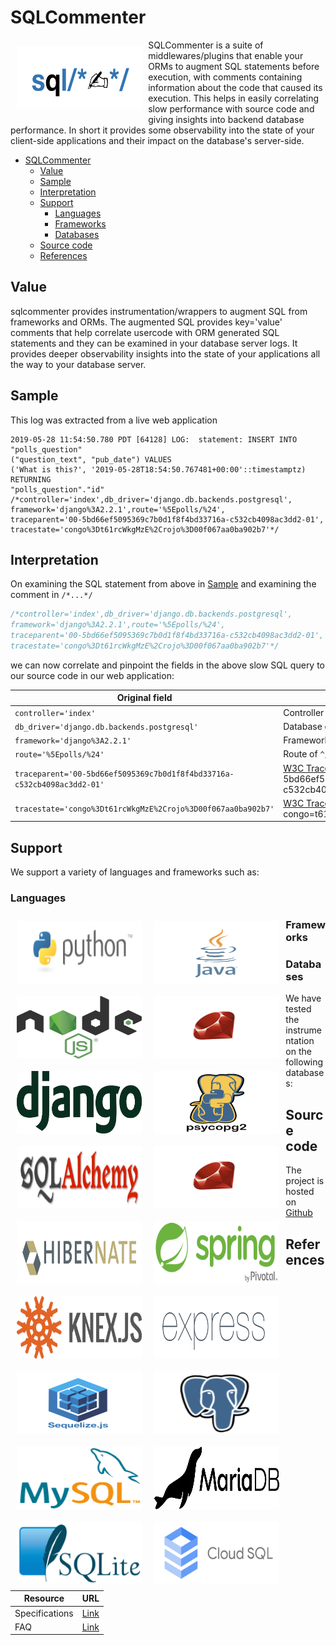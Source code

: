 # SQLCommenter

![](images/sqlcommenter_logo.png)

SQLCommenter is a suite of middlewares/plugins that enable your ORMs to augment SQL statements before execution, with comments containing
information about the code that caused its execution. This helps in easily correlating slow performance with source code and giving insights into backend database performance. In short it provides some observability into the state of your client-side applications and their impact on the database's server-side.

- [SQLCommenter](#sqlcommenter)
  - [Value](#value)
  - [Sample](#sample)
  - [Interpretation](#interpretation)
  - [Support](#support)
    - [Languages](#languages)
    - [Frameworks](#frameworks)
    - [Databases](#databases)
  - [Source code](#source-code)
  - [References](#references)

## Value
sqlcommenter provides instrumentation/wrappers to augment SQL from frameworks and ORMs. The augmented SQL provides key='value' comments
that help correlate usercode with ORM generated SQL statements and they can be examined in your database server logs. It provides deeper
observability insights into the state of your applications all the way to your database server.

## Sample

This log was extracted from a live web application

```shell
2019-05-28 11:54:50.780 PDT [64128] LOG:  statement: INSERT INTO "polls_question"
("question_text", "pub_date") VALUES
('What is this?', '2019-05-28T18:54:50.767481+00:00'::timestamptz) RETURNING
"polls_question"."id" /*controller='index',db_driver='django.db.backends.postgresql',
framework='django%3A2.2.1',route='%5Epolls/%24',
traceparent='00-5bd66ef5095369c7b0d1f8f4bd33716a-c532cb4098ac3dd2-01',
tracestate='congo%3Dt61rcWkgMzE%2Crojo%3D00f067aa0ba902b7'*/
```

## Interpretation

On examining the SQL statement from above in [Sample](#sample) and examining the comment in `/*...*/`
```sql
/*controller='index',db_driver='django.db.backends.postgresql',
framework='django%3A2.2.1',route='%5Epolls/%24',
traceparent='00-5bd66ef5095369c7b0d1f8f4bd33716a-c532cb4098ac3dd2-01',
tracestate='congo%3Dt61rcWkgMzE%2Crojo%3D00f067aa0ba902b7'*/
```

we can now correlate and pinpoint the fields in the above slow SQL query to our source code in our web application:

Original field|Interpretation
---|----
`controller='index'`|Controller name `^/polls/$`
`db_driver='django.db.backends.postgresql'`|Database driver `django.db.backends.postgresql`
`framework='django%3A2.2.1'`|Framework version of `django 2.2.1`
`route='%5Epolls/%24'`|Route of `^/polls/$`
`traceparent='00-5bd66ef5095369c7b0d1f8f4bd33716a-c532cb4098ac3dd2-01'`|[W3C TraceContext.Traceparent](https://www.w3.org/TR/trace-context/#traceparent-field) of '00-5bd66ef5095369c7b0d1f8f4bd33716a-c532cb4098ac3dd2-01'
`tracestate='congo%3Dt61rcWkgMzE%2Crojo%3D00f067aa0ba902b7'`|[W3C TraceContext.Tracestate](https://www.w3.org/TR/trace-context/#tracestate-field) with entries congo=t61rcWkgMzE,rojo=00f067aa0ba902b7

## Support
We support a variety of languages and frameworks such as:

### Languages
[![](images/python-logo.png)](python/)
[![](images/java-logo.png)](java/)
[![](images/nodejs-logo.png)](node-js/)
[![](images/ruby-logo.png)](ruby/)


### Frameworks
[![](images/django-logo.png)](python/django)
[![](images/psycopg2-logo.png)](python/psycopg2)
[![](images/sqlalchemy-logo.png)](python/SQLAlchemy)
[![](images/ruby-logo.png)](ruby)
[![](images/hibernate-logo.png)](java/hibernate)
[![](images/spring-logo.png)](java/spring)
[![](images/knex-logo.png)](node-js/knex)
[![](images/express_js-logo.png)](node-js/express)
[![](images/sequelize-logo.png)](node-js/sequelize)

<style>
    img {
        float: left;
        margin: 2%;
        width: 200px;
        height:100px;
    }

    img[src*='sequelize-logo.png']
    {
        float:none;
    }

</style>

### Databases

We have tested the instrumentation on the following databases:

[![](images/postgresql-logo.png)](databases/postgresql)

[![](images/mysql-logo.png)](databases/mysql)

[![](images/mariadb-logo.png)](databases/mariadb)

[![](images/sqlite-logo.png)](https://sqlite.org/cli.html)

[![](images/cloud-sql-card.png)](https://cloud.google.com/sql/)


<style>
   
    img[src*='/cloud-sql-card.png'], img[src*='/ruby-logo.png'], img[src*='/sqlcommenter_logo.png']
    {
        float:none;
    }

</style>

## Source code
The project is hosted on [Github](https://github.com/open-telemetry/opentelemetry-sqlcommenter)

## References

Resource|URL
---|---
Specifications|[Link](specifications/)
FAQ|[Link](faq/)

